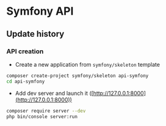 # Symfony API

## Update history

### API creation

- Create a new application from `symfony/skeleton` template

```bash
composer create-project symfony/skeleton api-symfony
cd api-symfony
```

- Add dev server and launch it ([http://127.0.0.1:8000](http://127.0.0.1:8000))

```bash
composer require server --dev
php bin/console server:run
```
